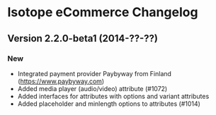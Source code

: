 Isotope eCommerce Changelog
===========================

Version 2.2.0-beta1 (2014-??-??)
--------------------------------

### New
- Integrated payment provider Paybyway from Finland (https://www.paybyway.com)
- Added media player (audio/video) attribute (#1072)
- Added interfaces for attributes with options and variant attributes
- Added placeholder and minlength options to attributes (#1014)
